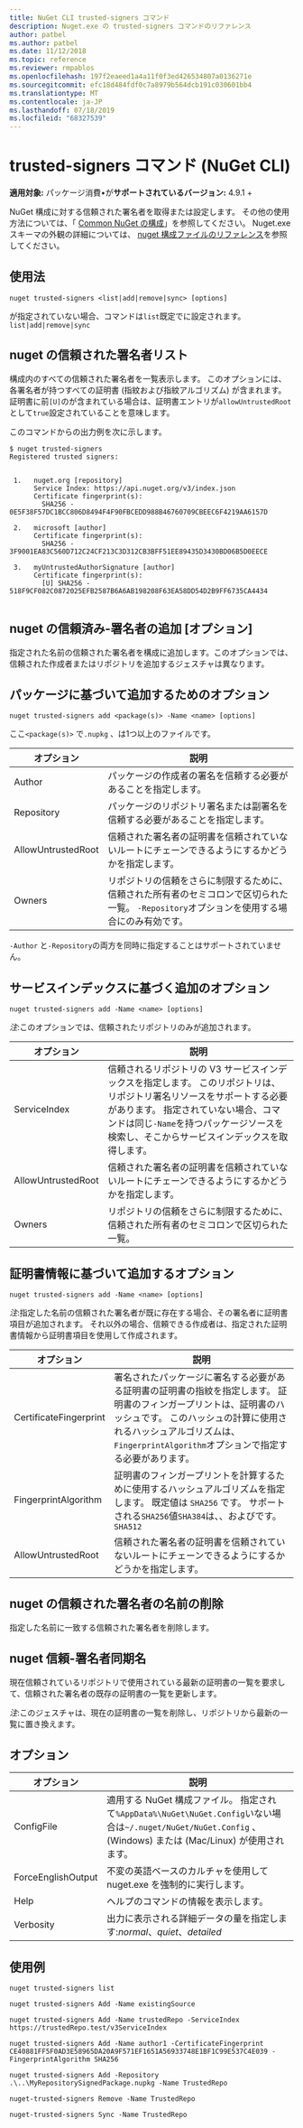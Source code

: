 ```yaml
---
title: NuGet CLI trusted-signers コマンド
description: Nuget.exe の trusted-signers コマンドのリファレンス
author: patbel
ms.author: patbel
ms.date: 11/12/2018
ms.topic: reference
ms.reviewer: rmpablos
ms.openlocfilehash: 197f2eaeed1a4a11f0f3ed426534807a0136271e
ms.sourcegitcommit: efc18d484fdf0c7a8979b564dcb191c030601bb4
ms.translationtype: MT
ms.contentlocale: ja-JP
ms.lasthandoff: 07/18/2019
ms.locfileid: "68327539"
---
```

# <a name="trusted-signers-command-nuget-cli"></a>trusted-signers コマンド (NuGet CLI)

**適用対象:** パッケージ消費&bullet;が**サポートされているバージョン:** 4.9.1 +

NuGet 構成に対する信頼された署名者を取得または設定します。 その他の使用方法については、「 [Common NuGet の構成](../../consume-packages/configuring-nuget-behavior.md)」を参照してください。 Nuget.exe スキーマの外観の詳細については、 [nuget 構成ファイルのリファレンス](../nuget-config-file.md)を参照してください。

## <a name="usage"></a>使用法

```cli
nuget trusted-signers <list|add|remove|sync> [options]
```

が指定されていない場合、コマンドは`list`既定でに設定されます。 `list|add|remove|sync`

## <a name="nuget-trusted-signers-list"></a>nuget の信頼された署名者リスト

構成内のすべての信頼された署名者を一覧表示します。 このオプションには、各署名者が持つすべての証明書 (指紋および指紋アルゴリズム) が含まれます。 証明書に前`[U]`のが含まれている場合は、証明書エントリが`allowUntrustedRoot`として`true`設定されていることを意味します。

このコマンドからの出力例を次に示します。

```cli
$ nuget trusted-signers
Registered trusted signers:


 1.   nuget.org [repository]
      Service Index: https://api.nuget.org/v3/index.json
      Certificate fingerprint(s):
        SHA256 - 0E5F38F57DC1BCC806D8494F4F90FBCEDD988B46760709CBEEC6F4219AA6157D

 2.   microsoft [author]
      Certificate fingerprint(s):
        SHA256 - 3F9001EA83C560D712C24CF213C3D312CB3BFF51EE89435D3430BD06B5D0EECE

 3.   myUntrustedAuthorSignature [author]
      Certificate fingerprint(s):
        [U] SHA256 - 518F9CF082C0872025EFB2587B6A6AB198208F63EA58DD54D2B9FF6735CA4434
        
```

## <a name="nuget-trusted-signers-add-options"></a>nuget の信頼済み-署名者の追加 [オプション]

指定された名前の信頼された署名者を構成に追加します。このオプションでは、信頼された作成者またはリポジトリを追加するジェスチャは異なります。

## <a name="options-for-add-based-on-a-package"></a>パッケージに基づいて追加するためのオプション

```cli
nuget trusted-signers add <package(s)> -Name <name> [options]
```

ここ`<package(s)>` で`.nupkg` 、は1つ以上のファイルです。

| オプション | 説明 |
| --- | --- |
| Author | パッケージの作成者の署名を信頼する必要があることを指定します。 |
| Repository | パッケージのリポジトリ署名または副署名を信頼する必要があることを指定します。 |
| AllowUntrustedRoot | 信頼された署名者の証明書を信頼されていないルートにチェーンできるようにするかどうかを指定します。 |
| Owners | リポジトリの信頼をさらに制限するために、信頼された所有者のセミコロンで区切られた一覧。 `-Repository`オプションを使用する場合にのみ有効です。 |

`-Author` と`-Repository`の両方を同時に指定することはサポートされていません。

## <a name="options-for-add-based-on-a-service-index"></a>サービスインデックスに基づく追加のオプション

```cli
nuget trusted-signers add -Name <name> [options]
```

_注_:このオプションでは、信頼されたリポジトリのみが追加されます。 

| オプション | 説明 |
| --- | --- |
| ServiceIndex | 信頼されるリポジトリの V3 サービスインデックスを指定します。 このリポジトリは、リポジトリ署名リソースをサポートする必要があります。 指定されていない場合、コマンドは同じ`-Name`を持つパッケージソースを検索し、そこからサービスインデックスを取得します。 |
| AllowUntrustedRoot | 信頼された署名者の証明書を信頼されていないルートにチェーンできるようにするかどうかを指定します。 |
| Owners | リポジトリの信頼をさらに制限するために、信頼された所有者のセミコロンで区切られた一覧。 |

## <a name="options-for-add-based-on-the-certificate-information"></a>証明書情報に基づいて追加するオプション

```cli
nuget trusted-signers add -Name <name> [options]
```

_注_:指定した名前の信頼された署名者が既に存在する場合、その署名者に証明書項目が追加されます。 それ以外の場合、信頼できる作成者は、指定された証明書情報から証明書項目を使用して作成されます。

| オプション | 説明 |
| --- | --- |
| CertificateFingerprint | 署名されたパッケージに署名する必要がある証明書の証明書の指紋を指定します。 証明書のフィンガープリントは、証明書のハッシュです。 このハッシュの計算に使用されるハッシュアルゴリズムは、 `FingerprintAlgorithm`オプションで指定する必要があります。 |
| FingerprintAlgorithm | 証明書のフィンガープリントを計算するために使用するハッシュアルゴリズムを指定します。 既定値は `SHA256` です。 サポートされる`SHA256`値`SHA384`は、、およびです。`SHA512` |
| AllowUntrustedRoot | 信頼された署名者の証明書を信頼されていないルートにチェーンできるようにするかどうかを指定します。 |

## <a name="nuget-trusted-signers-remove--name-name"></a>nuget の信頼された署名者の名前の削除<name>

指定した名前に一致する信頼された署名者を削除します。

## <a name="nuget-trusted-signers-sync--name-name"></a>nuget 信頼-署名者同期名<name>

現在信頼されているリポジトリで使用されている最新の証明書の一覧を要求して、信頼された署名者の既存の証明書の一覧を更新します。

_注_:このジェスチャは、現在の証明書の一覧を削除し、リポジトリから最新の一覧に置き換えます。

## <a name="options"></a>オプション

| オプション | 説明 |
| --- | --- |
| ConfigFile | 適用する NuGet 構成ファイル。 指定されて`%AppData%\NuGet\NuGet.Config`いない場合は`~/.nuget/NuGet/NuGet.Config` 、(Windows) または (Mac/Linux) が使用されます。|
| ForceEnglishOutput | 不変の英語ベースのカルチャを使用して nuget.exe を強制的に実行します。 |
| Help | ヘルプのコマンドの情報を表示します。 |
| Verbosity | 出力に表示される詳細データの量を指定します:*normal*、*quiet*、*detailed* |

## <a name="examples"></a>使用例

```cli
nuget trusted-signers list

nuget trusted-signers Add -Name existingSource

nuget trusted-signers Add -Name trustedRepo -ServiceIndex https://trustedRepo.test/v3ServiceIndex

nuget trusted-signers Add -Name author1 -CertificateFingerprint CE40881FF5F0AD3E58965DA20A9F571EF1651A56933748E1BF1C99E537C4E039 -FingerprintAlgorithm SHA256

nuget trusted-signers Add -Repository .\..\MyRepositorySignedPackage.nupkg -Name TrustedRepo

nuget-trusted-signers Remove -Name TrustedRepo

nuget-trusted-signers Sync -Name TrustedRepo
```
